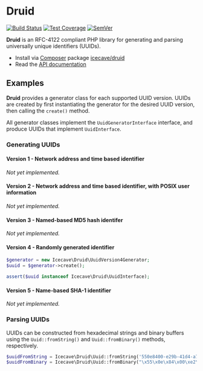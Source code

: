# Druid

[![Build Status]](https://travis-ci.org/IcecaveStudios/druid)
[![Test Coverage]](https://coveralls.io/r/IcecaveStudios/druid?branch=develop)
[![SemVer]](http://semver.org)

**Druid** is an RFC-4122 compliant PHP library for generating and parsing
universally unique identifiers (UUIDs).

* Install via [Composer](http://getcomposer.org) package [icecave/druid](https://packagist.org/packages/icecave/druid)
* Read the [API documentation](http://icecavestudios.github.io/druid/artifacts/documentation/api/)

## Examples

**Druid** provides a generator class for each supported UUID version. UUIDs are
created by first instantiating the generator for the desired UUID version, then
calling the `create()` method.

All generator classes implement the `UuidGeneratorInterface` interface, and
produce UUIDs that implement `UuidInterface`.

### Generating UUIDs

#### Version 1 - Network address and time based identifier

*Not yet implemented.*

#### Version 2 - Network address and time based identifier, with POSIX user information

*Not yet implemented.*

#### Version 3 - Named-based MD5 hash identifer

*Not yet implemented.*

#### Version 4 - Randomly generated identifier

```php
$generator = new Icecave\Druid\UuidVersion4Generator;
$uuid = $generator->create();

assert($uuid instanceof Icecave\Druid\UuidInterface);
```

#### Version 5 - Name-based SHA-1 identifier

*Not yet implemented.*

### Parsing UUIDs

UUIDs can be constructed from hexadecimal strings and binary buffers using the
`Uuid::fromString()` and `Uuid::fromBinary()` methods, respectively.

```php
$uuidFromString = Icecave\Druid\Uuid::fromString('550e8400-e29b-41d4-a716-446655440000');
$uuidFromBinary = Icecave\Druid\Uuid::fromBinary("\x55\x0e\x84\x00\xe2\x9b\x41\xd4\xa7\x16\x44\x66\x55\x44\x00\x00");
```

<!-- references -->
[Build Status]: https://travis-ci.org/IcecaveStudios/druid.png?branch=develop
[Test Coverage]: https://coveralls.io/repos/IcecaveStudios/druid/badge.png?branch=develop
[SemVer]: http://calm-shore-6115.herokuapp.com/?label=semver&value=0.0.0&color=red
